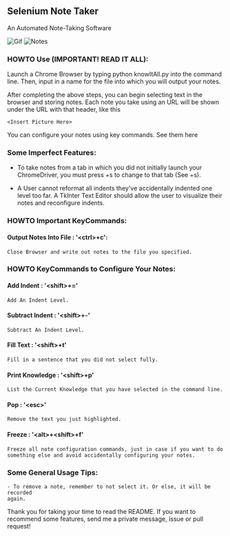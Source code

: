 ## Selenium Note Taker

An Automated Note-Taking Software

![Gif](https://media.giphy.com/media/U51DcStRjNOTKFaznO/giphy.gif)
![Notes](https://github.com/harris222/Selenium-Note-Taker-/blob/master/Example%20Notes/Notes.PNG)

### HOWTO Use (IMPORTANT! READ IT ALL):
Launch a Chrome Browser by typing python knowItAll.py into the command line. Then, input in a name for the file into which you will output your notes.

After completing the above steps, you can begin selecting text in the browser and storing notes. Each note you take using an URL will be shown under the URL with that header, like this

    <Insert Picture Here>

You can configure your notes using key commands. See them here


### Some Imperfect Features:
- To take notes from a tab in which you did not initially launch your ChromeDriver, you must press <alt>+s to change to that tab (See <alt>+s).
    
- A User cannot reformat all indents they've accidentally indented one level too far. A TkInter Text Editor should allow the user to visualize their notes
    and reconfigure indents.


### HOWTO Important KeyCommands:
#### Output Notes Into File : '\<ctrl\>+c':
    Close Browser and write out notes to the file you specified.
### HOWTO KeyCommands to Configure Your Notes:
#### Add Indent : '\<shift\>+='
    Add An Indent Level.

#### Subtract Indent : '\<shift\>+-'
    Subtract An Indent Level.

#### Fill Text : '\<shift\>+t'
    Fill in a sentence that you did not select fully.

#### Print Knowledge : '\<shift\>+p'
    List the Current Knowledge that you have selected in the command line.

#### Pop : '\<esc\>'
    Remove the text you just highlighted. 

#### Freeze : '\<alt\>+\<shift\>+f'
    Freeze all note configuration commands, just in case if you want to do something else and avoid accidentally configuring your notes.

### Some General Usage Tips:
    - To remove a note, remember to not select it. Or else, it will be recorded
    again.

Thank you for taking your time to read the README. If you want to recommend some features, send me a private message, issue or pull request!
